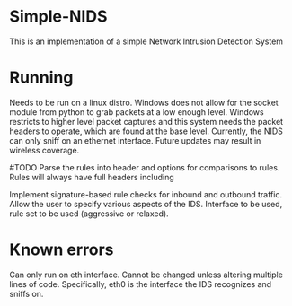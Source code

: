 # Simple-NIDS
This is an implementation of a simple Network Intrusion Detection System

# Running
Needs to be run on a linux distro. Windows does not allow for the socket module from python to grab packets at a low 
enough level.
Windows restricts to higher level packet captures and this system needs the packet headers to operate, which are found 
at the base level.
Currently, the NIDS can only sniff on an ethernet interface. Future updates may result in wireless coverage. 

#TODO
Parse the rules into header and options for comparisons to rules. Rules will always have full headers including 

Implement signature-based rule checks for inbound and outbound traffic. 
Allow the user to specify various aspects of the IDS. Interface to be used, rule set to be used (aggressive or relaxed).
# Known errors
Can only run on eth interface. Cannot be changed unless altering multiple lines of code.
Specifically, eth0 is the interface the IDS recognizes and sniffs on.